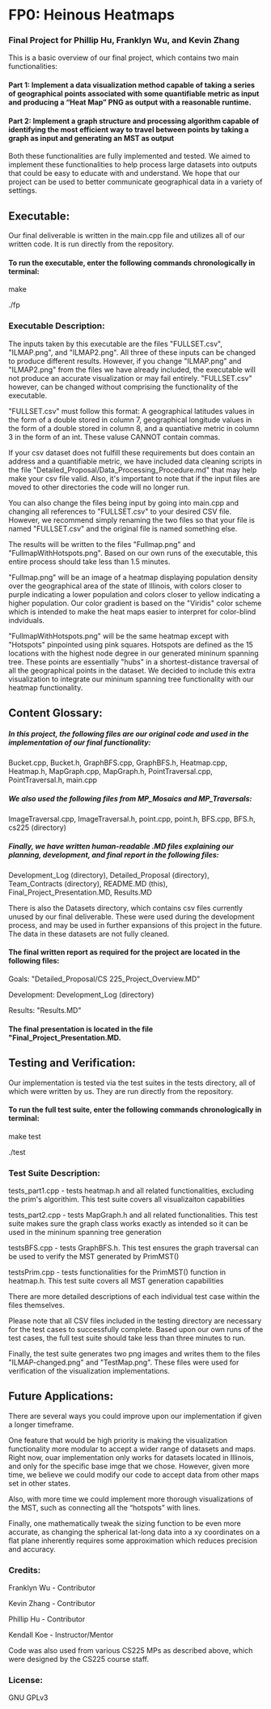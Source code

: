 # FP0: Heinous Heatmaps

### Final Project for Phillip Hu, Franklyn Wu, and Kevin Zhang

This is a basic overview of our final project, which contains two main functionalities:

#### Part 1: Implement a data visualization method capable of taking a series of geographical points associated with some quantifiable metric as input and producing a “Heat Map” PNG as output with a reasonable runtime.

#### Part 2: Implement a graph structure and processing algorithm capable of identifying the most efficient way to travel between points by taking a graph as input and generating an MST as output

Both these functionalities are fully implemented and tested. We aimed to implement these functionalities to help process large datasets into outputs that could be easy to educate with and understand. We hope that our project can be used to better communicate geographical data in a variety of settings. 

## Executable: 

Our final deliverable is written in the main.cpp file and utilizes all of our written code. It is run directly from the repository.

#### To run the executable, enter the following commands chronologically in terminal:

make

./fp

### Executable Description:

The inputs taken by this executable are the files "FULLSET.csv", "ILMAP.png", and "ILMAP2.png". All three of these inputs can be changed to produce different results. However, if you change "ILMAP.png" and "ILMAP2.png" from the files we have already included, the executable will not produce an accurate visualization or may fail entirely. "FULLSET.csv" however, can be changed without comprising the functionality of the executable. 

"FULLSET.csv" must follow this format: A geographical latitudes values in the form of a double stored in column 7, geographical longitude values in the form of a double stored in column 8, and a quantiative metric in column 3 in the form of an int. These valuse CANNOT contain commas. 

If your csv dataset does not fulfill these requirements but does contain an address and a quantifiable metric, we have included data cleaning scripts in the file "Detailed_Proposal/Data_Processing_Procedure.md" that may help make your csv file valid. Also, it's important to note that if the input files are moved to other directories the code will no longer run. 

You can also change the files being input by going into main.cpp and changing all references to "FULLSET.csv" to your desired CSV file. However, we recommend simply renaming the two files so that your file is named "FULLSET.csv" and the original file is named something else.

The results will be written to the files "Fullmap.png" and "FullmapWithHotspots.png". Based on our own runs of the executable, this entire process should take less than 1.5 minutes. 

"Fullmap.png" will be an image of a heatmap displaying population density over the geographical area of the state of Illinois, with colors closer to purple indicating a lower population and colors closer to yellow indicating a higher population. Our color gradient is based on the "Viridis" color scheme which is intended to make the heat maps easier to interpret for color-blind indviduals.

"FullmapWithHotspots.png" will be the same heatmap except with "Hotspots" pinpointed using pink squares. Hotspots are defined as the 15 locations with the highest node degree in our generated mininum spanning tree. These points are essentially "hubs" in a shortest-distance traversal of all the geographical points in the dataset. We decided to include this extra visualization to integrate our mininum spanning tree functionality with our heatmap functionality. 

## Content Glossary:

##### In this project, the following files are our original code and used in the implementation of our final functionality:

Bucket.cpp,
Bucket.h,
GraphBFS.cpp,
GraphBFS.h,
Heatmap.cpp,
Heatmap.h,
MapGraph.cpp,
MapGraph.h,
PointTraversal.cpp,
PointTraversal.h,
main.cpp


##### We also used the following files from MP_Mosaics and MP_Traversals:

ImageTraversal.cpp,
ImageTraversal.h,
point.cpp,
point.h,
BFS.cpp,
BFS.h,
cs225 (directory)


##### Finally, we have written human-readable .MD files explaining our planning, development, and final report in the following files:

Development_Log (directory),
Detailed_Proposal (directory),
Team_Contracts (directory),
README.MD (this),
Final_Project_Presentation.MD,
Results.MD

There is also the Datasets directory, which contains csv files currently unused by our final deliverable. These were used during the development process, and may be used in further expansions of this project in the future. The data in these datasets are not fully cleaned.

#### The final written report as required for the project are located in the following files:

Goals: "Detailed_Proposal/CS 225_Project_Overview.MD"

Development: Development_Log (directory)

Results: "Results.MD"

#### The final presentation is located in the file "Final_Project_Presentation.MD.

## Testing and Verification:

Our implementation is tested via the test suites in the tests directory, all of which were written by us. They are run directly from the repository.

#### To run the full test suite, enter the following commands chronologically in terminal:

make test

./test

### Test Suite Description:

tests_part1.cpp - tests heatmap.h and all related functionalities, excluding the prim's algorithim. This test suite covers all visualizaiton capabilities

tests_part2.cpp - tests MapGraph.h and all related functionalities. This test suite makes sure the graph class works exactly as intended so it can be used in the mininum spanning tree generation

testsBFS.cpp - tests GraphBFS.h. This test ensures the graph traversal can be used to verify the MST generated by PrimMST()

testsPrim.cpp - tests functionalities for the PrimMST() function in heatmap.h. This test suite covers all MST generation capabilities

There are more detailed descriptions of each individual test case within the files themselves.

Please note that all CSV files included in the testing directory are necessary for the test cases to successfully complete. Based upon our own runs of the test cases, the full test suite should take less than three minutes to run. 

Finally, the test suite generates two png images and writes them to the files "ILMAP-changed.png" and "TestMap.png". These files were used for verification of the visualization implementations. 

## Future Applications:

There are several ways you could improve upon our implementation if given a longer timeframe. 

One feature that would be high priority is making the visualization functionality more modular to accept a wider range of datasets and maps. Right now, ouar implementation only works for datasets located in Illinois, and only for the specific base imge that we chose. However, given more time, we believe we could modify our code to accept data from other maps set in other states. 

Also, with more time we could implement more thorough visualizations of the MST, such as connecting all the “hotspots” with lines.

Finally, one mathematically tweak the sizing function to be even more accurate, as changing the spherical lat-long data into a xy coordinates on a flat plane inherently requires some approximation which reduces precision and accuracy.

### Credits:

Franklyn Wu - Contributor

Kevin Zhang - Contributor

Phillip Hu - Contributor 

Kendall Koe - Instructor/Mentor 

Code was also used from various CS225 MPs as described above, which were designed by the CS225 course staff.

### License:

GNU GPLv3

